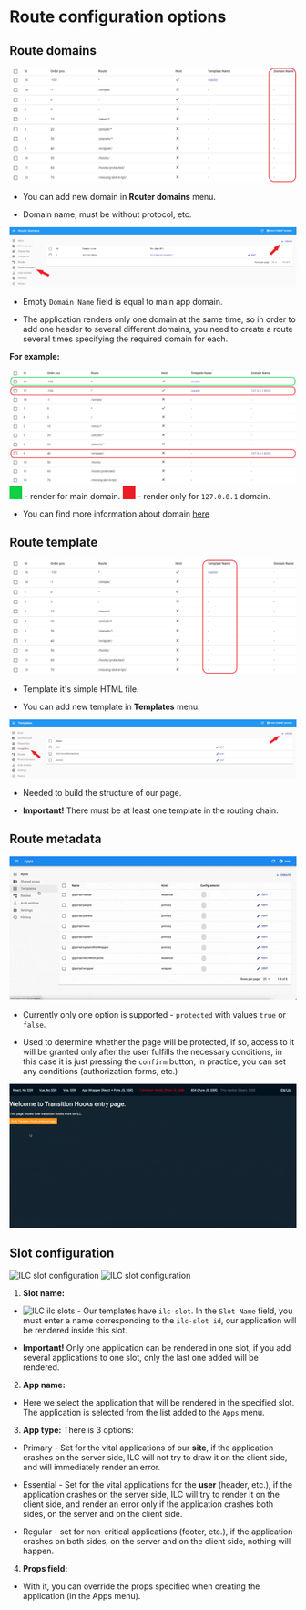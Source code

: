 # Route configuration options

 ## Route domains
 ![ILC registry domains field](../assets/domain-field.png)

 - You can add new domain in **Router domains** menu.

 - Domain name, must be without protocol, etc.

 ![ILC registry domains menu](../assets/domain-create.png)

 - Empty `Domain Name` field is equal to main app domain.

 - The application renders only one domain at the same time, so in order to add one header to several different domains, you need to create a route several times specifying the required domain for each.

 **For example:**

 ![ILC registry domains example](../assets/domain-example.png)
 ![color box](../assets/green-box.png) - render for main domain.
 ![color box](../assets/red-box.png) - render only for `127.0.0.1` domain.

 - You can find more information about domain [here](../multi-domains.md)

 ## Route template
 ![ILC registry template field](../assets/template-field.png)

 - Template it's simple HTML file.

 - You can add new template in **Templates** menu.

 ![ILC registry template menu](../assets/template-create.png)

 - Needed to build the structure of our page.

 - **Important!** There must be at least one template in the routing chain.

 ## Route metadata

 ![Route meta field in ILC registry](../assets/route_meta_field.gif)

 - Currently only one option is supported - `protected` with values ​​`true` or `false`.

 - Used to determine whether the page will be protected, if so, access to it will be granted only after the user fulfills the necessary conditions, in this case it is just pressing the `confirm` button, in practice, you can set any conditions (authorization forms, etc.)

 ![ILC transition hooks](../assets/transition_hooks.gif)

 ## Slot configuration

 ![ILC slot configuration](../assets/slot-configuration1.gif)
 ![ILC slot configuration](../assets/slot-configuration2.gif)

 1. **Slot name:**
  - ![ILC ilc slots](../assets/slot-configuration2.gif) - Our templates have `ilc-slot`. In the `Slot Name` field, you must enter a name corresponding to the `ilc-slot id`, our application will be rendered inside this slot.

  - **Important!** Only one application can be rendered in one slot, if you add several applications to one slot, only the last one added will be rendered.

 2. **App name:**
  - Here we select the application that will be rendered in the specified slot. The application is selected from the list added to the `Apps` menu.

 3. **App type:**
  There is 3 options:
  - Primary - Set for the vital applications of our **site**, if the application crashes on the server side, ILC will not try to draw it on the client side, and will immediately render an error.

  - Essential - Set for the vital applications for the **user** (header, etc.), if the application crashes on the server side, ILC will try to render it on the client side, and render an error only if the application crashes both sides, on the server and on the client side.

  - Regular - set for non-critical applications (footer, etc.), if the application crashes on both sides, on the server and on the client side, nothing will happen.

  4. **Props field:**
  - With it, you can override the props specified when creating the application (in the Apps menu).